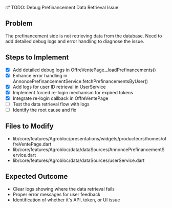 r# TODO: Debug Prefinancement Data Retrieval Issue

## Problem
The prefinancement side is not retrieving data from the database. Need to add detailed debug logs and error handling to diagnose the issue.

## Steps to Implement
- [x] Add detailed debug logs in OffreVentePage._loadPrefinancements()
- [x] Enhance error handling in AnnoncePrefinancementService.fetchPrefinancementsByUser()
- [x] Add logs for user ID retrieval in UserService
- [x] Implement forced re-login mechanism for expired tokens
- [x] Integrate re-login callback in OffreVentePage
- [ ] Test the data retrieval flow with logs
- [ ] Identify the root cause and fix

## Files to Modify
- lib/core/features/Agrobloc/presentations/widgets/producteurs/homes/offreVentePage.dart
- lib/core/features/Agrobloc/data/dataSources/AnnoncePrefinancementService.dart
- lib/core/features/Agrobloc/data/dataSources/userService.dart

## Expected Outcome
- Clear logs showing where the data retrieval fails
- Proper error messages for user feedback
- Identification of whether it's API, token, or UI issue
